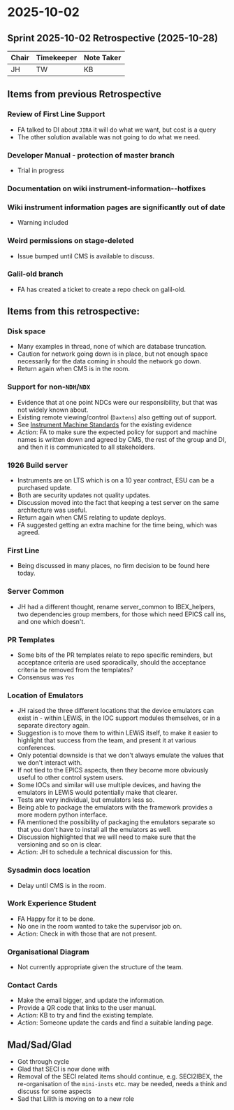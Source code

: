 # 2025-10-02

## Sprint 2025-10-02 Retrospective (2025-10-28)

| Chair | Timekeeper | Note Taker |
|-------|------------|------------|
| JH    | TW         | KB         |

## Items from previous Retrospective
###  Review of First Line Support
 - FA talked to DI about `JIRA` it will do what we want, but cost is a query
 - The other solution available was not going to do what we need.

### Developer Manual - protection of master branch
 - Trial in progress

### Documentation on wiki instrument-information--hotfixes

### Wiki instrument information pages are significantly out of date
 - Warning included

### Weird permissions on stage-deleted
 - Issue bumped until CMS is available to discuss.

### Galil-old branch
 - FA has created a ticket to create a repo check on galil-old.

## Items from this retrospective:
### Disk space
- Many examples in thread, none of which are database truncation.
- Caution for network going down is in place, but not enough space necessarily for the data coming in should the network go down.
- Return again when CMS is in the room.

### Support for non-`NDH`/`NDX`
- Evidence that at one point NDCs were our responsibility, but that was not widely known about.
- Existing remote viewing/control (`Daxtens`) also getting out of support.
- See [Instrument Machine Standards](https://stfc365.sharepoint.com/:w:/r/sites/ISISExperimentControls/_layouts/15/Doc.aspx?sourcedoc=%7B6CC20F26-86D9-4F1B-8BEA-0E96B69E5A32%7D&file=Instrument%20Machine%20standards.doc&action=default&mobileredirect=true) for the existing evidence
- *Action*: FA to make sure the expected policy for support and machine names is written down and agreed by CMS, the rest of the group and DI, and then it is communicated to all stakeholders.

### 1926 Build server
- Instruments are on LTS which is on a 10 year contract, ESU can be a purchased update.
- Both are security updates not quality updates.
- Discussion moved into the fact that keeping a test server on the same architecture was useful.
- Return again when CMS relating to update deploys.
- FA suggested getting an extra machine for the time being, which was agreed.

### First Line
- Being discussed in many places, no firm decision to be found here today.

### Server Common
- JH had a different thought, rename server_common to IBEX_helpers, two dependencies group members, for those which need EPICS call ins, and one which doesn't.

### PR Templates
- Some bits of the PR templates relate to repo specific reminders, but acceptance criteria are used sporadically, should the acceptance criteria be removed from the templates?
- Consensus was `Yes`

### Location of Emulators
- JH raised the three different locations that the device emulators can exist in - within LEWiS, in the IOC support modules themselves, or in a separate directory again.
- Suggestion is to move them to within LEWiS itself, to make it easier to highlight that success from the team, and present it at various conferences.
- Only potential downside is that we don't always emulate the values that we don't interact with.
- If not tied to the EPICS aspects, then they become more obviously useful to other control system users.
- Some IOCs and similar will use multiple devices, and having the emulators in LEWiS would potentially make that clearer.
- Tests are very individual, but emulators less so.
- Being able to package the emulators with the framework provides a more modern python interface.
- FA mentioned the possibility of packaging the emulators separate so that you don't have to install all the emulators as well.
- Discussion highlighted that we will need to make sure that the versioning and so on is clear.
- *Action*: JH to schedule a technical discussion for this.

### Sysadmin docs location
- Delay until CMS is in the room.

### Work Experience Student
- FA Happy for it to be done.
- No one in the room wanted to take the supervisor job on.
- *Action*: Check in with those that are not present.

### Organisational Diagram
- Not currently appropriate given the structure of the team.

### Contact Cards
- Make the email bigger, and update the information.
- Provide a QR code that links to the user manual.
- *Action*: KB to try and find the existing template.
- *Action*: Someone update the cards and find a suitable landing page.

## Mad/Sad/Glad
- Got through cycle
- Glad that SECI is now done with
- Removal of the SECI related items should continue, e.g. SECI2IBEX, the re-organisation of the `mini-insts` etc. may be needed, needs a think and discuss for some aspects
- Sad that Lilith is moving on to a new role
